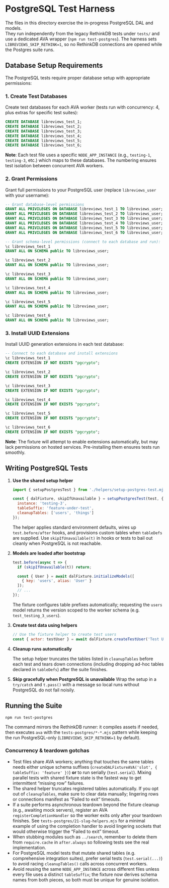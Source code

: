 # PostgreSQL Test Harness

The files in this directory exercise the in-progress PostgreSQL DAL and models.  
They run independently from the legacy RethinkDB tests under `tests/` and use a
dedicated AVA wrapper (`npm run test-postgres`). The harness sets `LIBREVIEWS_SKIP_RETHINK=1`, so no RethinkDB
connections are opened while the Postgres suite runs.

## Database Setup Requirements

The PostgreSQL tests require proper database setup with appropriate permissions:

### 1. Create Test Databases

Create test databases for each AVA worker (tests run with concurrency: 4, plus extras for specific test suites):

```sql
CREATE DATABASE libreviews_test_1;
CREATE DATABASE libreviews_test_2;
CREATE DATABASE libreviews_test_3;
CREATE DATABASE libreviews_test_4;
CREATE DATABASE libreviews_test_5;
CREATE DATABASE libreviews_test_6;
```

**Note**: Each test file uses a specific `NODE_APP_INSTANCE` (e.g., `testing-1`, `testing-3`, etc.) which maps to these databases. The numbering ensures test isolation between concurrent AVA workers.

### 2. Grant Permissions

Grant full permissions to your PostgreSQL user (replace `libreviews_user` with your username):

```sql
-- Grant database-level permissions
GRANT ALL PRIVILEGES ON DATABASE libreviews_test_1 TO libreviews_user;
GRANT ALL PRIVILEGES ON DATABASE libreviews_test_2 TO libreviews_user;
GRANT ALL PRIVILEGES ON DATABASE libreviews_test_3 TO libreviews_user;
GRANT ALL PRIVILEGES ON DATABASE libreviews_test_4 TO libreviews_user;
GRANT ALL PRIVILEGES ON DATABASE libreviews_test_5 TO libreviews_user;
GRANT ALL PRIVILEGES ON DATABASE libreviews_test_6 TO libreviews_user;

-- Grant schema-level permissions (connect to each database and run):
\c libreviews_test_1
GRANT ALL ON SCHEMA public TO libreviews_user;

\c libreviews_test_2
GRANT ALL ON SCHEMA public TO libreviews_user;

\c libreviews_test_3
GRANT ALL ON SCHEMA public TO libreviews_user;

\c libreviews_test_4
GRANT ALL ON SCHEMA public TO libreviews_user;

\c libreviews_test_5
GRANT ALL ON SCHEMA public TO libreviews_user;

\c libreviews_test_6
GRANT ALL ON SCHEMA public TO libreviews_user;
```

### 3. Install UUID Extensions

Install UUID generation extensions in each test database:

```sql
-- Connect to each database and install extensions
\c libreviews_test_1
CREATE EXTENSION IF NOT EXISTS "pgcrypto";

\c libreviews_test_2
CREATE EXTENSION IF NOT EXISTS "pgcrypto";

\c libreviews_test_3
CREATE EXTENSION IF NOT EXISTS "pgcrypto";

\c libreviews_test_4
CREATE EXTENSION IF NOT EXISTS "pgcrypto";

\c libreviews_test_5
CREATE EXTENSION IF NOT EXISTS "pgcrypto";

\c libreviews_test_6
CREATE EXTENSION IF NOT EXISTS "pgcrypto";
```

**Note**: The fixture will attempt to enable extensions automatically, but may lack permissions on hosted services. Pre-installing them ensures tests run smoothly.

## Writing PostgreSQL Tests

1. **Use the shared setup helper**
   ```js
   import { setupPostgresTest } from './helpers/setup-postgres-test.mjs';

   const { dalFixture, skipIfUnavailable } = setupPostgresTest(test, {
     instance: 'testing-3',
     tableSuffix: 'feature-under-test',
     cleanupTables: ['users', 'things']
   });
   ```

   The helper applies standard environment defaults, wires up `test.before/after`
   hooks, and provisions custom tables when `tableDefs` are supplied. Use
   `skipIfUnavailable(t)` in hooks or tests to bail out cleanly when PostgreSQL
   is not reachable.

2. **Models are loaded after bootstrap**
   ```js
   test.before(async t => {
     if (skipIfUnavailable(t)) return;

     const { User } = await dalFixture.initializeModels([
       { key: 'users', alias: 'User' }
     ]);
     // ...
   });
   ```

   The fixture configures table prefixes automatically; requesting the `users`
   model returns the version scoped to the worker schema (e.g.
   `test_testing_3_users`).

3. **Create test data using helpers**
   ```js
   // Use the fixture helper to create test users
   const { actor: testUser } = await dalFixture.createTestUser('Test User Name');
   ```

4. **Cleanup runs automatically**

   The setup helper truncates the tables listed in `cleanupTables` before each
   test and tears down connections (including dropping ad-hoc tables declared in
   `tableDefs`) after the suite finishes.

6. **Skip gracefully when PostgreSQL is unavailable**
   Wrap the setup in a `try/catch` and `t.pass()` with a message so local runs
   without PostgreSQL do not fail noisily.

## Running the Suite

```
npm run test-postgres
```

The command mirrors the RethinkDB runner: it compiles assets if needed, then
executes `ava` with the `tests-postgres/*-*.mjs` pattern while keeping the run
PostgreSQL-only (`LIBREVIEWS_SKIP_RETHINK=1` by default).

### Concurrency & teardown gotchas

- Test files share AVA workers; anything that touches the same tables needs either unique schema suffixes (`createDALFixtureAVA('slot', { tableSuffix: 'feature' })`) **or** to run serially (`test.serial`). Mixing parallel tests with shared fixture state is the fastest way to get intermittent “missing row” failures.
- The shared helper truncates registered tables automatically. If you opt out of `cleanupTables`, make sure to clear data manually; lingering rows or connections manifest as “Failed to exit” timeouts.
- If a suite performs asynchronous teardown beyond the fixture cleanup (e.g., awaiting mock servers), register an AVA `registerCompletionHandler` so the worker exits only after your teardown finishes. See `tests-postgres/21-slug-helpers.mjs` for a minimal example of using the completion handler to avoid lingering sockets that would otherwise trigger the “Failed to exit” timeout.
- When stubbing modules such as `../search`, remember to delete them from `require.cache` in `after.always` so following tests see the real implementation.
- For PostgreSQL model tests that mutate shared tables (e.g. comprehensive integration suites), prefer serial tests (`test.serial(...)`) to avoid racing `cleanupTables()` calls across concurrent workers.
- Avoid reusing the same `NODE_APP_INSTANCE` across different files unless every file uses a distinct `tableSuffix`; the fixture now derives schema names from both pieces, so both must be unique for genuine isolation.
